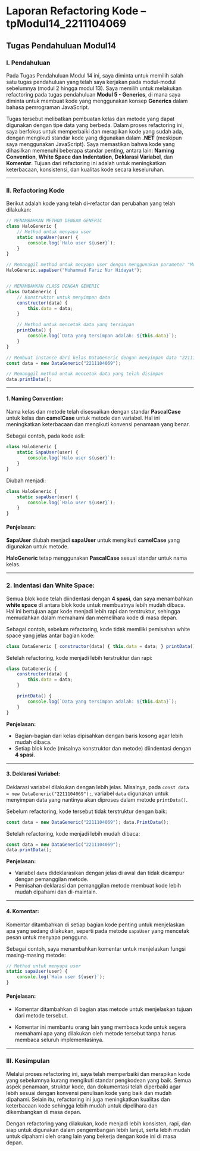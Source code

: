 # Laporan Refactoring Kode – tpModul14_2211104069
## Tugas Pendahuluan Modul14

### I. Pendahuluan
Pada Tugas Pendahuluan Modul 14 ini, saya diminta untuk memilih salah satu tugas pendahuluan yang telah saya kerjakan pada modul-modul sebelumnya (modul 2 hingga modul 13). Saya memilih untuk melakukan refactoring pada tugas pendahuluan **Modul 5 - Generics**, di mana saya diminta untuk membuat kode yang menggunakan konsep **Generics** dalam bahasa pemrograman JavaScript.

Tugas tersebut melibatkan pembuatan kelas dan metode yang dapat digunakan dengan tipe data yang berbeda. Dalam proses refactoring ini, saya berfokus untuk memperbaiki dan merapikan kode yang sudah ada, dengan mengikuti standar kode yang digunakan dalam **.NET** (meskipun saya menggunakan JavaScript). Saya memastikan bahwa kode yang dihasilkan memenuhi beberapa standar penting, antara lain: **Naming Convention**, **White Space dan Indentation**, **Deklarasi Variabel**, dan **Komentar**. Tujuan dari refactoring ini adalah untuk meningkatkan keterbacaan, konsistensi, dan kualitas kode secara keseluruhan.

---

### II. Refactoring Kode
Berikut adalah kode yang telah di-refactor dan perubahan yang telah dilakukan:

```javascript
// MENAMBAHKAN METHOD DENGAN GENERIC
class HaloGeneric {
    // Method untuk menyapa user
    static sapaUser(user) {
        console.log(`Halo user ${user}`);
    }
}

// Memanggil method untuk menyapa user dengan menggunakan parameter "Muhammad Fariz Nur Hidayat"
HaloGeneric.sapaUser("Muhammad Fariz Nur Hidayat");


// MENAMBAHKAN CLASS DENGAN GENERIC
class DataGeneric {
    // Konstruktor untuk menyimpan data
    constructor(data) {
        this.data = data;
    }

    // Method untuk mencetak data yang tersimpan
    printData() {
        console.log(`Data yang tersimpan adalah: ${this.data}`);
    }
}

// Membuat instance dari kelas DataGeneric dengan menyimpan data "2211104069"
const data = new DataGeneric("2211104069");

// Memanggil method untuk mencetak data yang telah disimpan
data.printData();
```

---

#### 1. Naming Convention:
Nama kelas dan metode telah disesuaikan dengan standar **PascalCase** untuk kelas dan **camelCase** untuk metode dan variabel. Hal ini meningkatkan keterbacaan dan mengikuti konvensi penamaan yang benar.

Sebagai contoh, pada kode asli:

```javascript
class HaloGeneric {
    static SapaUser(user) {
        console.log(`Halo user ${user}`);
    }
}
```

Diubah menjadi:

```javascript
class HaloGeneric {
    static sapaUser(user) {
        console.log(`Halo user ${user}`);
    }
}
```
#### Penjelasan:

**SapaUser** diubah menjadi **sapaUser** untuk mengikuti **camelCase** yang digunakan untuk metode.

**HaloGeneric** tetap menggunakan **PascalCase** sesuai standar untuk nama kelas.

---

### 2. Indentasi dan White Space:
Semua blok kode telah diindentasi dengan **4 spasi**, dan saya menambahkan **white space** di antara blok kode untuk membuatnya lebih mudah dibaca. Hal ini bertujuan agar kode menjadi lebih rapi dan terstruktur, sehingga memudahkan dalam memahami dan memelihara kode di masa depan.

Sebagai contoh, sebelum refactoring, kode tidak memiliki pemisahan white space yang jelas antar bagian kode:

```javascript
class DataGeneric { constructor(data) { this.data = data; } printData() { console.log(`Data yang tersimpan adalah: ${this.data}`); } }
```

Setelah refactoring, kode menjadi lebih terstruktur dan rapi:

```javascript
class DataGeneric {
    constructor(data) {
        this.data = data;
    }

    printData() {
        console.log(`Data yang tersimpan adalah: ${this.data}`);
    }
}
```

**Penjelasan:**

- Bagian-bagian dari kelas dipisahkan dengan baris kosong agar lebih mudah dibaca.
- Setiap blok kode (misalnya konstruktor dan metode) diindentasi dengan **4 spasi**.

---

#### 3. Deklarasi Variabel:
Deklarasi variabel dilakukan dengan lebih jelas. Misalnya, pada `const data = new DataGeneric("2211104069");`, variabel `data` digunakan untuk menyimpan data yang nantinya akan diproses dalam metode `printData()`.

Sebelum refactoring, kode tersebut tidak terstruktur dengan baik:

```javascript
const data = new DataGeneric("2211104069"); data.PrintData();
```
Setelah refactoring, kode menjadi lebih mudah dibaca:

```javascript
const data = new DataGeneric("2211104069");
data.printData();
```
**Penjelasan:**

- Variabel `data` dideklarasikan dengan jelas di awal dan tidak dicampur dengan pemanggilan metode.
- Pemisahan deklarasi dan pemanggilan metode membuat kode lebih mudah dipahami dan di-maintain.

---

#### 4. **Komentar:**
Komentar ditambahkan di setiap bagian kode penting untuk menjelaskan apa yang sedang dilakukan, seperti pada metode `sapaUser` yang mencetak pesan untuk menyapa pengguna.

Sebagai contoh, saya menambahkan komentar untuk menjelaskan fungsi masing-masing metode:

```javascript
// Method untuk menyapa user
static sapaUser(user) {
    console.log(`Halo user ${user}`);
}
```
#### Penjelasan:

- Komentar ditambahkan di bagian atas metode untuk menjelaskan tujuan dari metode tersebut.

- Komentar ini membantu orang lain yang membaca kode untuk segera memahami apa yang dilakukan oleh metode tersebut tanpa harus membaca seluruh implementasinya.

---

### III. Kesimpulan
Melalui proses refactoring ini, saya telah memperbaiki dan merapikan kode yang sebelumnya kurang mengikuti standar pengkodean yang baik. Semua aspek penamaan, struktur kode, dan dokumentasi telah diperbaiki agar lebih sesuai dengan konvensi penulisan kode yang baik dan mudah dipahami. Selain itu, refactoring ini juga meningkatkan kualitas dan keterbacaan kode sehingga lebih mudah untuk dipelihara dan dikembangkan di masa depan.

Dengan refactoring yang dilakukan, kode menjadi lebih konsisten, rapi, dan siap untuk digunakan dalam pengembangan lebih lanjut, serta lebih mudah untuk dipahami oleh orang lain yang bekerja dengan kode ini di masa depan.


